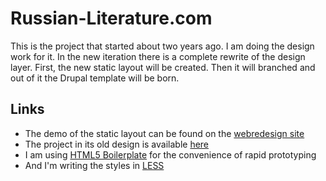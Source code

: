 # Russian-Literature.com

This is the project that started about two years ago. I am doing the design work for it. In the new iteration there is a complete rewrite of the design layer. First, the new static layout will be created. Then it will branched and out of it the Drupal template will be born. 

## Links

* The demo of the static layout can be found on the [webredesign site](http://webredesign.info/russian-literature-layout/)
* The project in its old design is available [here](http://russian-literature.com)
* I am using [HTML5 Boilerplate](http://html5boilerplate.com) for the convenience of rapid prototyping
* And I'm writing the styles in [LESS](http://lesscss.org)